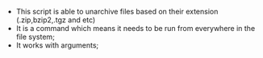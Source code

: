 - This script is able to unarchive files based on their extension (.zip,bzip2,.tgz and etc)
- It is a command which means it needs to be run from everywhere in the file system;
- It works with arguments;
